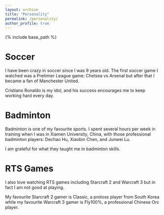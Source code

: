 ```yaml
---
layout: archive
title: "Personality"
permalink: /personality/
author_profile: true
---
```


{% include base_path %}

Soccer
=====
I have been crazy in soccer since I was 9 years old. The first soccer game I watched was a Prelimier League game: Chelsea vs Arsenal but after that I became a fan of Manchester United.

Cristiano Ronaldo is my idol, and his success encourages me to keep working hard every day.

Badminton
=====
Badminton is one of my favourite sports. I spent several hours per week in training when I was in Xiamen University, China, with those professional badminton players:
Dechao Hu, Xiaobin Chen, and Junwei Lu.

I am grateful for what they taught me in badminton skills.

RTS Games
=====
I also love watching RTS games including Starcraft 2 and Warcraft 3 but in fact I am not good at playing.

My favourite Starcraft 2 gamer is Classic, a protoss player from South Korea while my favourite Warcraft 3 gamer is Fly100%, a professional Chinese Orc player.
